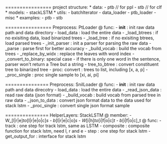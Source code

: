================
project structure:
    * data:
        - ptb // for ppl 
        - stb // for clf
    * models:
        - stackLSTM
    * utils:
        - batchIterator
        - data_loader
        - ptb_loader
        - misc
    * examples:
        - ptb
        - stb


================
Preprocess: PtLoader
    @ func:
        - __init__          : init raw data path and data directory
        - load_data         : load the entire data
        - _load_btrees      : if no exisiting data, load binarized trees
        - _load_tree        : if no exisiting btrees, load parsed trees
        - _init_parser      : init a parser for parsing the raw data
        - _parse            : parse first for better accuracy
        - _build_vocab      : build the vocab from trees
        - _replace_by_widx  : replace the leaves with word index
        - _convert_to_binary: special case - if there is only one word in the sentence, parser won't return a Tree but a string
        - tree_to_btree     : convert constituent tree to binarized tree
        - proc: convert     : trees to list, including [x, a, p]
        - _proc_single      : proc single sample to [xi, ai, pi]


===============
Preprocess: SnilLoader
    @ func:
        - __init__          : init raw data path and data direcotry
        - load_data         : load the entire data
        - _read_json_data   : read raw data (json format)
        - _build_vocab      : build vocab from parsed tree in raw data
        - _json_to_data     : convert json format data to the data used for stack lstm
        - _proc_single      : convert single json format sample


===============
HelperLayers: StackLSTM
    @ member:
        - W_[l|r|e]_to_[l|r|e|o|c]_s
        - b_[l|r|e|c|o]_s
        - W_[i|h]_to_[i|f|o|c]_t
        - b_[i|f|o|c]_t
    @ func:
        - track             : one step for track lstm, same as LSTM
        - composite         : composite function for stack lstm, need l, r and e
        - step              : one step for stack lstm
        - get_output_for    : interface for stack lstm
